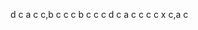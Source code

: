 d       c
a       c
c,b     c
c       c
b       c
c       c
d       c
a       c
c       c
c       x
c,a     c
